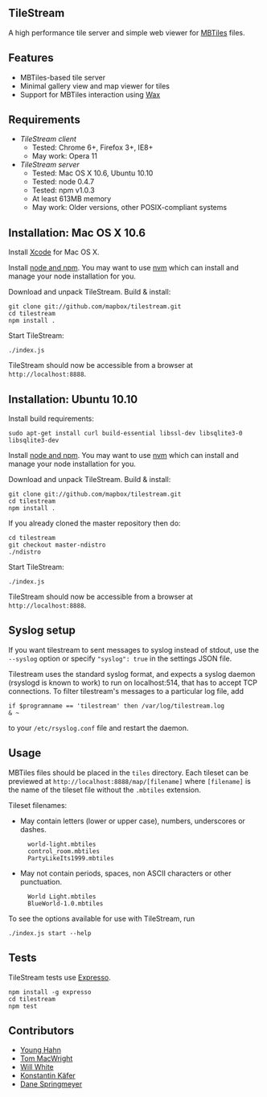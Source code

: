 TileStream
----------
A high performance tile server and simple web viewer for [MBTiles][1] files.


Features
--------
- MBTiles-based tile server
- Minimal gallery view and map viewer for tiles
- Support for MBTiles interaction using [Wax][2]


Requirements
------------
- *TileStream client*
  - Tested: Chrome 6+, Firefox 3+, IE8+
  - May work: Opera 11
- *TileStream server*
  - Tested: Mac OS X 10.6, Ubuntu 10.10
  - Tested: node 0.4.7
  - Tested: npm v1.0.3
  - At least 613MB memory
  - May work: Older versions, other POSIX-compliant systems


Installation: Mac OS X 10.6
---------------------------
Install [Xcode][3] for Mac OS X.

Install [node and npm][4]. You may want to use [nvm][5] which can install and
manage your node installation for you.

Download and unpack TileStream. Build & install:

    git clone git://github.com/mapbox/tilestream.git
    cd tilestream
    npm install .

Start TileStream:

    ./index.js

TileStream should now be accessible from a browser at `http://localhost:8888`.


Installation: Ubuntu 10.10
--------------------------
Install build requirements:

    sudo apt-get install curl build-essential libssl-dev libsqlite3-0 libsqlite3-dev

Install [node and npm][4]. You may want to use [nvm][5] which can install and
manage your node installation for you.

Download and unpack TileStream. Build & install:

    git clone git://github.com/mapbox/tilestream.git
    cd tilestream
    npm install .

If you already cloned the master repository then do:

    cd tilestream
    git checkout master-ndistro
    ./ndistro

Start TileStream:

    ./index.js

TileStream should now be accessible from a browser at `http://localhost:8888`.


Syslog setup
------------

If you want tilestream to sent messages to syslog instead of stdout, use the
`--syslog` option or specify `"syslog": true` in the settings JSON file.

Tilestream uses the standard syslog format, and expects a syslog daemon
(rsyslogd is known to work) to run on localhost:514, that has to accept TCP
connections. To filter tilestream's messages to a particular log file, add

    if $programname == 'tilestream' then /var/log/tilestream.log
    & ~

to your `/etc/rsyslog.conf` file and restart the daemon.


Usage
-----
MBTiles files should be placed in the `tiles` directory. Each
tileset can be previewed at `http://localhost:8888/map/[filename]` where
`[filename]` is the name of the tileset file without the `.mbtiles` extension.

Tileset filenames:

- May contain letters (lower or upper case), numbers, underscores or dashes.

        world-light.mbtiles
        control_room.mbtiles
        PartyLikeIts1999.mbtiles

- May not contain periods, spaces, non ASCII characters or other punctuation.

        World Light.mbtiles
        BlueWorld-1.0.mbtiles

To see the options available for use with TileStream, run

    ./index.js start --help


Tests
-----
TileStream tests use [Expresso][6].

    npm install -g expresso
    cd tilestream
    npm test


Contributors
------------
- [Young Hahn][7]
- [Tom MacWright][8]
- [Will White][9]
- [Konstantin Käfer][10]
- [Dane Springmeyer][11]


[1]:http://mbtiles.org
[2]:https://github.com/mapbox/wax
[3]:http://developer.apple.com/technologies/tools/xcode.html
[4]:https://github.com/joyent/node/wiki/Installation
[5]:https://github.com/creationix/nvm
[6]:http://visionmedia.github.com/expresso
[7]:https://github.com/yhahn
[8]:https://github.com/tmcw
[9]:https://github.com/willwhite
[10]:https://github.com/kkaefer
[11]:https://github.com/springmeyer
